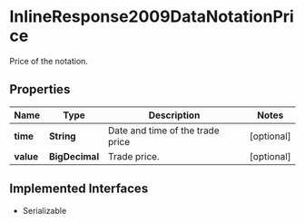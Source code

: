 

# InlineResponse2009DataNotationPrice

Price of the notation.

## Properties

Name | Type | Description | Notes
------------ | ------------- | ------------- | -------------
**time** | **String** | Date and time of the trade price |  [optional]
**value** | **BigDecimal** | Trade price. |  [optional]


## Implemented Interfaces

* Serializable


